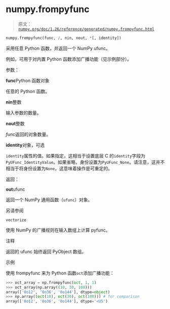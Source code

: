# numpy.frompyfunc

> 原文：[`numpy.org/doc/1.26/reference/generated/numpy.frompyfunc.html`](https://numpy.org/doc/1.26/reference/generated/numpy.frompyfunc.html)

```py
numpy.frompyfunc(func, /, nin, nout, *[, identity])
```

采用任意 Python 函数，并返回一个 NumPy ufunc。

例如，可用于对内置 Python 函数添加广播功能（见示例部分）。

参数：

**func**Python 函数对象

任意的 Python 函数。

**nin**整数

输入参数的数量。

**nout**整数

*func*返回的对象数量。

**identity**对象，可选

`identity`属性的值。如果指定，这相当于设置底层 C 的`identity`字段为`PyUFunc_IdentityValue`。如果省略，身份设置为`PyUFunc_None`。请注意，这并不相当于将身份设置为`None`，这意味着操作是可重定的。

返回：

**out**ufunc

返回一个 NumPy 通用函数（`ufunc`）对象。

另请参阅

`vectorize`

使用 NumPy 的广播规则在输入数组上计算 pyfunc。

注释

返回的 ufunc 始终返回 PyObject 数组。

示例

使用 frompyfunc 来为 Python 函数`oct`添加广播功能：

```py
>>> oct_array = np.frompyfunc(oct, 1, 1)
>>> oct_array(np.array((10, 30, 100)))
array(['0o12', '0o36', '0o144'], dtype=object)
>>> np.array((oct(10), oct(30), oct(100))) # for comparison
array(['0o12', '0o36', '0o144'], dtype='<U5') 
```

